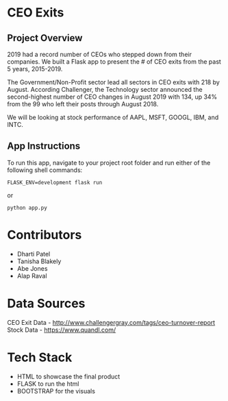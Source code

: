 # CEO Exits

## Project Overview

2019 had a record number of CEOs who stepped down from their companies. We built a Flask app to present the # of CEO exits from the past 5 years, 2015-2019.

The Government/Non-Profit sector lead all sectors in CEO exits with 218 by August. According Challenger, the Technology sector announced the second-highest number of CEO changes in August 2019 with 134, up 34% from the 99 who left their posts through August 2018.

We will be looking at stock performance of AAPL, MSFT, GOOGL, IBM, and INTC.

## App Instructions

To run this app, navigate to your project root folder and run either of the following shell commands:
```
FLASK_ENV=development flask run
```
or
```
python app.py
```

# Contributors

* Dharti Patel
* Tanisha Blakely
* Abe Jones
* Alap Raval

# Data Sources

CEO Exit Data - http://www.challengergray.com/tags/ceo-turnover-report
Stock Data - https://www.quandl.com/

# Tech Stack
* HTML to showcase the final product
* FLASK to run the html
* BOOTSTRAP for the visuals